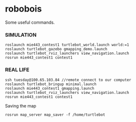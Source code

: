 # robobois
Some useful commands.

### SIMULATION
```
roslaunch mie443_contest1 turtlebot_world.launch world:=1
roslaunch turtlebot_gazebo gmapping_demo.launch
roslaunch turtlebot_rviz_launchers view_navigation.launch
rosrun mie443_contest1 contest1
```

### REAL LIFE
```
ssh tuesday@100.65.103.84 //remote connect to our computer
roslaunch turtlebot_bringup minimal.launch
roslaunch mie443_contest1 gmapping.launch
roslaunch turtlebot_rviz_launchers view_navigation.launch
rosrun mie443_contest1 contest1
```

Saving the map
```
rosrun map_server map_saver -f /home/turtlebot
```
